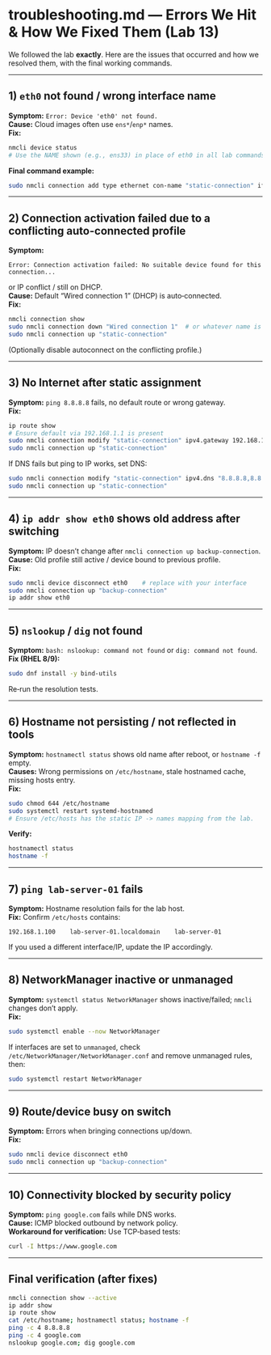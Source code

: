 # troubleshooting.md — Errors We Hit & How We Fixed Them (Lab 13)

We followed the lab **exactly**. Here are the issues that occurred and how we resolved them, with the final working commands.

---

## 1) `eth0` not found / wrong interface name
**Symptom:** `Error: Device 'eth0' not found.`  
**Cause:** Cloud images often use `ens*`/`enp*` names.  
**Fix:**
```bash
nmcli device status
# Use the NAME shown (e.g., ens33) in place of eth0 in all lab commands.
```
**Final command example:**
```bash
sudo nmcli connection add type ethernet con-name "static-connection" ifname ens33 ip4 192.168.1.100/24 gw4 192.168.1.1
```

---

## 2) Connection activation failed due to a conflicting auto-connected profile
**Symptom:**
```
Error: Connection activation failed: No suitable device found for this connection...
```
or IP conflict / still on DHCP.  
**Cause:** Default “Wired connection 1” (DHCP) is auto‑connected.  
**Fix:**
```bash
nmcli connection show
sudo nmcli connection down "Wired connection 1"  # or whatever name is active DHCP
sudo nmcli connection up "static-connection"
```
(Optionally disable autoconnect on the conflicting profile.)

---

## 3) No Internet after static assignment
**Symptom:** `ping 8.8.8.8` fails, no default route or wrong gateway.  
**Fix:**
```bash
ip route show
# Ensure default via 192.168.1.1 is present
sudo nmcli connection modify "static-connection" ipv4.gateway 192.168.1.1
sudo nmcli connection up "static-connection"
```
If DNS fails but ping to IP works, set DNS:
```bash
sudo nmcli connection modify "static-connection" ipv4.dns "8.8.8.8,8.8.4.4"
sudo nmcli connection up "static-connection"
```

---

## 4) `ip addr show eth0` shows old address after switching
**Symptom:** IP doesn’t change after `nmcli connection up backup-connection`.  
**Cause:** Old profile still active / device bound to previous profile.  
**Fix:**
```bash
sudo nmcli device disconnect eth0    # replace with your interface
sudo nmcli connection up "backup-connection"
ip addr show eth0
```

---

## 5) `nslookup` / `dig` not found
**Symptom:** `bash: nslookup: command not found` or `dig: command not found`.  
**Fix (RHEL 8/9):**
```bash
sudo dnf install -y bind-utils
```
Re‑run the resolution tests.

---

## 6) Hostname not persisting / not reflected in tools
**Symptom:** `hostnamectl status` shows old name after reboot, or `hostname -f` empty.  
**Causes:** Wrong permissions on `/etc/hostname`, stale hostnamed cache, missing hosts entry.  
**Fix:**
```bash
sudo chmod 644 /etc/hostname
sudo systemctl restart systemd-hostnamed
# Ensure /etc/hosts has the static IP -> names mapping from the lab.
```
**Verify:**
```bash
hostnamectl status
hostname -f
```

---

## 7) `ping lab-server-01` fails
**Symptom:** Hostname resolution fails for the lab host.  
**Fix:** Confirm `/etc/hosts` contains:
```
192.168.1.100    lab-server-01.localdomain    lab-server-01
```
If you used a different interface/IP, update the IP accordingly.

---

## 8) NetworkManager inactive or unmanaged
**Symptom:** `systemctl status NetworkManager` shows inactive/failed; `nmcli` changes don’t apply.  
**Fix:**
```bash
sudo systemctl enable --now NetworkManager
```
If interfaces are set to `unmanaged`, check `/etc/NetworkManager/NetworkManager.conf` and remove unmanaged rules, then:
```bash
sudo systemctl restart NetworkManager
```

---

## 9) Route/device busy on switch
**Symptom:** Errors when bringing connections up/down.  
**Fix:**
```bash
sudo nmcli device disconnect eth0
sudo nmcli connection up "backup-connection"
```

---

## 10) Connectivity blocked by security policy
**Symptom:** `ping google.com` fails while DNS works.  
**Cause:** ICMP blocked outbound by network policy.  
**Workaround for verification:** Use TCP‑based tests:
```bash
curl -I https://www.google.com
```

---

## Final verification (after fixes)
```bash
nmcli connection show --active
ip addr show
ip route show
cat /etc/hostname; hostnamectl status; hostname -f
ping -c 4 8.8.8.8
ping -c 4 google.com
nslookup google.com; dig google.com
```
